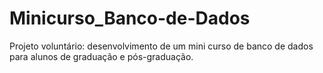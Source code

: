 # Minicurso_Banco-de-Dados
Projeto voluntário: desenvolvimento de um mini curso de banco de dados para alunos de graduação e pós-graduação.

